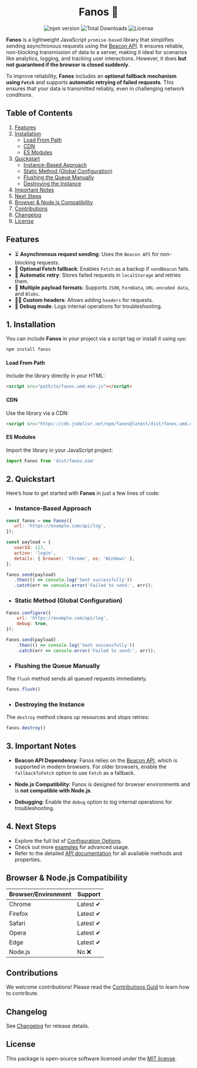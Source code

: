 <div align="center">

# Fanos 🏮

![npm version](https://img.shields.io/npm/v/fanos.svg)
![Total Downloads](https://img.shields.io/npm/dt/fanos.svg)
![License](https://img.shields.io/npm/l/fanos.svg)

</div>

**Fanos** is a lightweight JavaScript `promise-based` library that simplifies sending asynchronous requests using the [Beacon API](https://w3c.github.io/beacon/). It ensures reliable, non-blocking transmission of data to a server, making it ideal for scenarios like analytics, logging, and tracking user interactions. However, it does **but not guaranteed if the browser is closed suddenly**.

To improve reliability, **Fanos** includes an **optional fallback mechanism using `Fetch`** and supports **automatic retrying of failed requests**. This ensures that your data is transmitted reliably, even in challenging network conditions.


## Table of Contents

1. [Features](#features)
2. [Installation](#1-installation)
    - [Load From Path](#browser)
    - [CDN](#cdn)
    - [ES Modules](#es-modules)
3. [Quickstart](#2-quickstart)
   - [Instance-Based Approach](#instance-based-approach)
    - [Static Method (Global Configuration)](#static-method-global-configuration)
    - [Flushing the Queue Manually](#flushing-the-queue-manually)
    - [Destroying the Instance](#destroying-the-instance)
4. [Important Notes](#3-important-notes)
5. [Next Steps](#4-next-steps)
6. [Browser & Node.js Compatibility](#browser--nodejs-compatibility)
7. [Contributions](#contributions)
8. [Changelog](#changelog)
9. [License](#license)

## Features

- ⏳ **Asynchronous request sending**: Uses the `Beacon API` for non-blocking requests.
- 🔄 **Optional Fetch fallback**: Enables `Fetch` as a backup if `sendBeacon` fails.
- 🔁 **Automatic retry**: Stores failed requests in `localStorage` and retries them.
- 🔄 **Multiple payload formats**: Supports `JSON`, `FormData`, `URL-encoded data`, and `Blobs`.
- 🧑‍💻 **Custom headers**: Allows adding `headers` for requests.
- 🐞 **Debug mode**: Logs internal operations for troubleshooting.

## 1. Installation

You can include **Fanos** in your project via a script tag or install it using `npm`:

```bash
npm install fanos
```

#### Load From Path

Include the library directly in your HTML:

```html
<script src="path/to/fanos.umd.min.js"></script>
```
#### CDN

Use the library via a CDN:

```html
<script src="https://cdn.jsdelivr.net/npm/fanos@latest/dist/fanos.umd.min.js"></script>
```

#### ES Modules

Import the library in your JavaScript project:

```javascript
import Fanos from 'dist/fanos.esm'
```

## 2. Quickstart

Here’s how to get started with **Fanos** in just a few lines of code:

- ### Instance-Based Approach

```javascript
const fanos = new Fanos({
   url: 'https://example.com/api/log',
});

const payload = {
   userId: 123,
   action: 'login',
   details: { browser: 'Chrome', os: 'Windows' },
};

fanos.send(payload)
   .then(() => console.log('Sent successfully'))
   .catch(err => console.error('Failed to send:', err));
```

- ### Static Method (Global Configuration)

```javascript
Fanos.configure({
    url: 'https://example.com/api/log',
    debug: true,
});

Fanos.send(payload)
    .then(() => console.log('Sent successfully'))
    .catch(err => console.error('Failed to send:', err));
```
- ### Flushing the Queue Manually

The `flush` method sends all queued requests immediately.

```javascript
fanos.flush()
```

- ### Destroying the Instance

The `destroy` method cleans up resources and stops retries:

```javascript
fanos.destroy()
```

## 3. Important Notes

- **Beacon API Dependency**: Fanos relies on the [Beacon API](https://w3c.github.io/beacon/), which is supported in modern browsers. For older browsers, enable the `fallbackToFetch` option to use `Fetch` as a fallback.

- **Node.js Compatibility**: Fanos is designed for browser environments and is **not compatible with Node.js**.

- **Debugging**: Enable the `debug` option to log internal operations for troubleshooting.

## 4. Next Steps

- Explore the full list of [Configuration Options](/docs/configuration.md).
- Check out more [examples](/examples/index.md) for advanced usage.
- Refer to the detailed [API documentation](/docs/api.md) for all available methods and properties.

## Browser & Node.js Compatibility

| Browser/Environment | Support |
|---------------------|---------|
| Chrome              | Latest ✔ |
| Firefox             | Latest ✔ |
| Safari              | Latest ✔ |
| Opera               | Latest ✔ |
| Edge                | Latest ✔ |
| Node.js             | No ❌   |


## Contributions

We welcome contributions! Please read the [Contributions Guid](CONTRIBUTIONS.md) to learn how to contribute.

## Changelog

See [Changelog](CHANGELOG.md) for release details.

## License

This package is open-source software licensed under the [MIT license](LICENSE).